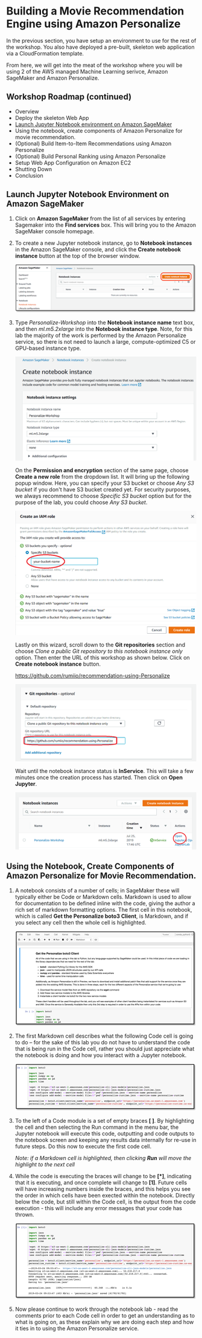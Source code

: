 # Building a Movie Recommendation Engine using Amazon Personalize

In the previous section, you have setup an environment to use for the rest of the workshop. You also have deployed a pre-built, skeleton web application via a CloudFormation template.

From here, we will get into the meat of the workshop where you will be using 2 of the AWS managed Machine Learning serivce, Amazon SageMaker and Amazon Personalize.

## Workshop Roadmap (continued)

- Overview
- Deploy the skeleton Web App
- [Launch Jupyter Notebook environment on Amazon SageMaker](#launch-jupyter-notebook-on-amazon-sagemaker)
- Using the notebook, create components of Amazon Personalize for movie recommendation.  
- (Optional) Build Item-to-Item Recommendations using Amazon Personalize
- (Optional) Build Personal Ranking using Amazon Personalize
- Setup Web App Configuration on Amazon EC2
- Shutting Down
- Conclusion


## Launch Jupyter Notebook Environment on Amazon SageMaker

1. Click on **Amazon SageMaker** from the list of all services by entering Sagemaker into the **Find services** box. This will bring you to the Amazon SageMaker console homepage. 

1. To create a new Jupyter notebook instance, go to **Notebook instances** in the Amazon SageMaker console, and click the **Create notebook instance** button at the top of the browser window.

    ![sagemakerCreateNotebook](./images/sagemakerCreateNotebook.png)

1. Type *Personalize-Workshop* into the **Notebook instance name** text box, and then *ml.m5.2xlarge* into the **Notebook instance type**. Note, for this lab the majority of the work is performed by the Amazon Personalize service, so there is not need to launch a large, compute-optimized C5 or GPU-based instance type.

    ![sagemakerCreateNotebook2](./images/sagemakerCreateNotebook2.png)

    On the **Permission and encryption** section of the same page, choose **Create a new role** from the dropdown list. It will bring up the following popup window. Here, you can specify your S3 bucket or choose *Any S3 bucket* if you don't have S3 bucket created yet. For security purposes, we always recommend to choose *Specific S3 bucket* option but for the purpose of the lab, you could choose *Any S3 bucket*.  

    ![sagemakerCreateNotebook3](./images/sagemakerCreateNotebook3.png)

    Lastly on this wizard, scroll down to the **Git repositories** section and choose *Clone a public Git repository to this notebook instance only* option. Then enter the URL of this workshop as shown below. Click on **Create notebook instance** button. 

    https://github.com/rumiio/recommendation-using-Personalize   

    ![sagemakerCreateNotebook4](./images/sagemakerCreateNotebook4.png)

    Wait until the notebook instance status is **InService**. This will take a few minutes once the creation process has started. Then click on **Open Jupyter**.

    ![sagemakerCreateNotebook5](./images/sagemakerCreateNotebook5.png)



## Using the Notebook, Create Components of Amazon Personalize for Movie Recommendation.  

1. A notebook consists of a number of cells; in SageMaker these will typically either be Code or Markdown cells. Markdown is used to allow for documentation to be defined inline with the code, giving the author a rich set of markdown formatting options. The first cell in this notebook, which is called **Get the Personalize boto3 Client**, is Markdown, and if you select any cell then the whole cell is highlighted.

    ![sagemakerNotebook1](./images/notebook1.png)

1. The first Markdown cell describes what the following Code cell is going to do – for the sake of this lab you do not have to understand the code that is being run in the Code cell, rather you should just appreciate what the notebook is doing and how you interact with a Jupyter notebook.

    ![sagemakerNotebook2](./images/notebook2.png)

1. To the left of a Code module is a set of empty braces **\[ \]**. By highlighting the cell and then selecting the Run command in the menu bar, the Jupyter notebook will execute this code, outputting and code outputs to the notebook screen and keeping any results data internally for re-use in future steps. Do this now to execute the first code cell.

    *Note: if a Markdown cell is highlighted, then clicking **Run** will move the highlight to the next cell*

1. While the code is executing the braces will change to be **\[*\]**, indicating that it is executing, and once complete will change to **\[1\]**. Future cells will have increasing numbers inside the braces, and this helps you see the order in which cells have been exected within the notebook. Directly below the code, but still within the Code cell, is the output from the code execution - this will include any error messages that your code has thrown.

    ![sagemakerNotebook3](./images/notebook3.png)

1. Now please continue to work through the notebook lab - read the comments prior to each Code cell in order to get an understanding as to what is going on, as these explain why we are doing each step and how it ties in to using the Amazon Personalize service.

